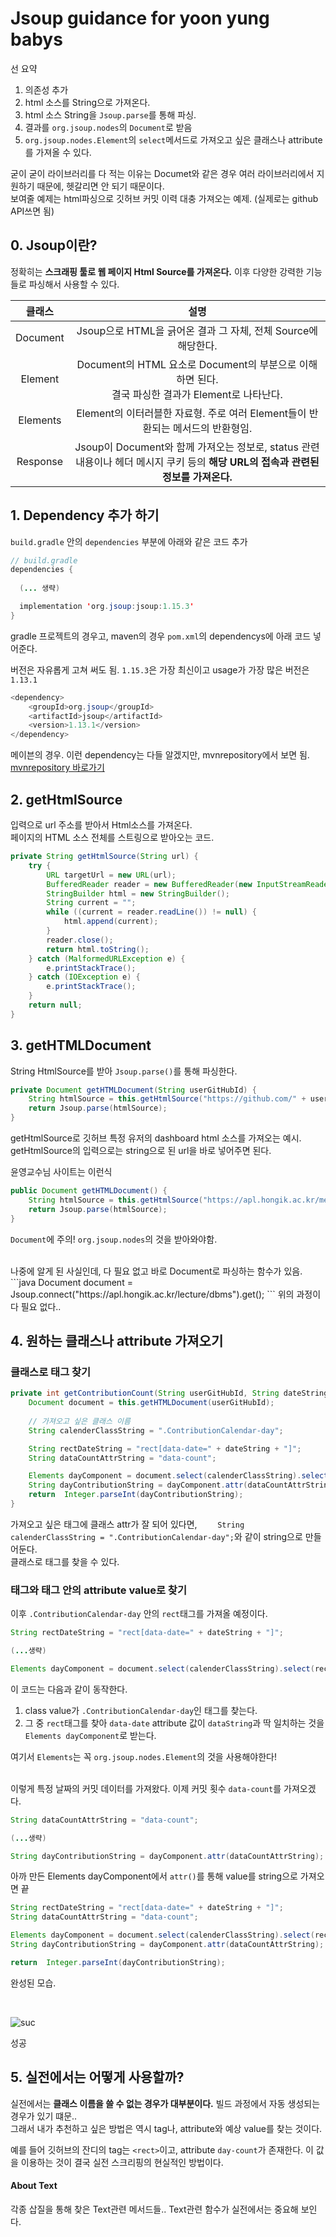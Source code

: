 # Jsoup guidance for yoon yung babys
선 요약

1. 의존성 추가
1. html 소스를 String으로 가져온다.
2. html 소스 String을 `Jsoup.parse`를 통해 파싱.
3. 결과를 `org.jsoup.nodes`의 `Document`로 받음
4. `org.jsoup.nodes.Element`의 `select`메서드로 가져오고 싶은 클래스나 attribute를 가져올 수 있다.

굳이 굳이 라이브러리를 다 적는 이유는 Documet와 같은 경우 여러 라이브러리에서 지원하기 때문에, 헷갈리면 안 되기 때문이다. <br>
보여줄 예제는 html파싱으로 깃허브 커밋 이력 대충 가져오는 예제. (실제로는 github API쓰면 됨)

## 0. Jsoup이란?
정확히는 **스크래핑 툴로 웹 페이지 Html Source를 가져온다.** 이후 다양한 강력한 기능들로 파싱해서 사용할 수 있다.

|클래스|설명|
|:----:|:----:|
|Document|Jsoup으로 HTML을 긁어온 결과 그 자체, 전체 Source에 해당한다.|
|Element|Document의 HTML 요소로 Document의 부분으로 이해하면 된다. <br> 결국 파싱한 결과가 Element로 나타난다.|
|Elements| Element의 이터러블한 자료형. 주로 여러 Element들이 반환되는 메서드의 반환형임.|
|Response|Jsoup이 Document와 함께 가져오는 정보로, status 관련 내용이나 헤더 메시지 쿠키 등의 **해당 URL의 접속과 관련된 정보를 가져온다.**|

## 1. Dependency 추가 하기
`build.gradle` 안의 `dependencies` 부분에 아래와 같은 코드 추가
```java
// build.gradle 
dependencies {
  
  (... 생략)

  implementation 'org.jsoup:jsoup:1.15.3'
}
```
gradle 프로젝트의 경우고, maven의 경우 `pom.xml`의 dependencys에 아래 코드 넣어준다. <Br>
  
버전은 자유롭게 고쳐 써도 됨. `1.15.3`은 가장 최신이고 usage가 가장 많은 버전은 `1.13.1`
```java
<dependency>
    <groupId>org.jsoup</groupId>
    <artifactId>jsoup</artifactId>
    <version>1.13.1</version>
</dependency>
```
메이븐의 경우. 이런 dependency는 다들 알겠지만, mvnrepository에서 보면 됨. [mvnrepository 바로가기](https://mvnrepository.com/artifact/org.jsoup/jsoup/1.13.1)

## 2. getHtmlSource
입력으로 url 주소를 받아서 Html소스를 가져온다. <br>
페이지의 HTML 소스 전체를 스트링으로 받아오는 코드.
```java
private String getHtmlSource(String url) {
    try {
        URL targetUrl = new URL(url);
        BufferedReader reader = new BufferedReader(new InputStreamReader(targetUrl.openStream(), "UTF-8"));
        StringBuilder html = new StringBuilder();
        String current = "";
        while ((current = reader.readLine()) != null) {
            html.append(current);
        }
        reader.close();
        return html.toString();
    } catch (MalformedURLException e) {
        e.printStackTrace();
    } catch (IOException e) {
        e.printStackTrace();
    }
    return null;
}
```
## 3. getHTMLDocument
String HtmlSource를 받아 `Jsoup.parse()`를 통해 파싱한다.

```java
private Document getHTMLDocument(String userGitHubId) {
    String htmlSource = this.getHtmlSource("https://github.com/" + userGitHubId);
    return Jsoup.parse(htmlSource);
}
```
getHtmlSource로 깃허브 특정 유저의 dashboard html 소스를 가져오는 예시. getHtmlSource의 입력으로는 string으로 된 url을 바로 넣어주면 된다. <br>


윤영교수님 사이트는 이런식
```java
public Document getHTMLDocument() {
    String htmlSource = this.getHtmlSource("https://apl.hongik.ac.kr/members/current-and-former");
    return Jsoup.parse(htmlSource);
}
```

`Document`에 주의! `org.jsoup.nodes`의 것을 받아와야함.

<br> 
나중에 알게 된 사실인데, 다 필요 없고 바로 Document로 파싱하는 함수가 있음.
```java
  Document document = Jsoup.connect("https://apl.hongik.ac.kr/lecture/dbms").get();
```
위의 과정이 다 필요 없다..

## 4. 원하는 클래스나 attribute 가져오기

### 클래스로 태그 찾기
```java
private int getContributionCount(String userGitHubId, String dateString) {
    Document document = this.getHTMLDocument(userGitHubId);
    
    // 가져오고 싶은 클래스 이름
    String calenderClassString = ".ContributionCalendar-day";

    String rectDateString = "rect[data-date=" + dateString + "]";
    String dataCountAttrString = "data-count";

    Elements dayComponent = document.select(calenderClassString).select(rectDateString);
    String dayContributionString = dayComponent.attr(dataCountAttrString);
    return  Integer.parseInt(dayContributionString);
}
```
가져오고 싶은 태그에 클래스 attr가 잘 되어 있다면, `    String calenderClassString = ".ContributionCalendar-day";`와 같이 string으로 만들어둔다. <br> 클래스로 태그를 찾을 수 있다.

### 태그와 태그 안의 attribute value로 찾기

이후 `.ContributionCalendar-day` 안의 `rect`태그를 가져올 예정이다. 
```java
String rectDateString = "rect[data-date=" + dateString + "]";

(...생략)

Elements dayComponent = document.select(calenderClassString).select(rectDateString);
```
이 코드는 다음과 같이 동작한다. 
1. class value가 `.ContributionCalendar-day`인 태그를 찾는다.
2. 그 중 `rect`태그를 찾아 `data-date` attribute 값이 `dataString`과 딱 일치하는 것을 `Elements dayComponent`로 받는다.

여기서 `Elements`는 꼭 `org.jsoup.nodes.Element`의 것을 사용해야한다! <br> <br>


이렇게 특정 날짜의 커밋 데이터를 가져왔다. 이제 커밋 횟수 `data-count`를 가져오겠다.
```java
String dataCountAttrString = "data-count";

(...생략)

String dayContributionString = dayComponent.attr(dataCountAttrString);
```

아까 만든 Elements dayComponent에서 `attr()`를 통해 value를 string으로 가져오면 끝

```java
String rectDateString = "rect[data-date=" + dateString + "]";
String dataCountAttrString = "data-count";

Elements dayComponent = document.select(calenderClassString).select(rectDateString);
String dayContributionString = dayComponent.attr(dataCountAttrString);

return  Integer.parseInt(dayContributionString);
```

완성된 모습. 

<br>

![suc](https://user-images.githubusercontent.com/71186266/199424433-9091c074-5c97-4f48-9d7c-774f42131c1e.png)

성공
  
## 5. 실전에서는 어떻게 사용할까?
실전에서는 **클래스 이름을 쓸 수 없는 경우가 대부분이다.** 빌드 과정에서 자동 생성되는 경우가 있기 떄문.. <br>
그래서 내가 추천하고 싶은 방법은 역시 tag나, attribute와 예상 value를 찾는 것이다. <br>
  
예를 들어 깃허브의 잔디의 tag는 `<rect>`이고, attribute `day-count`가 존재한다. 이 값을 이용하는 것이 결국 실전 스크리핑의 현실적인 방법이다. <br>
  
#### About Text
각종 삽질을 통해 찾은 Text관련 메서드들..  Text관련 함수가 실전에서는 중요해 보인다.
